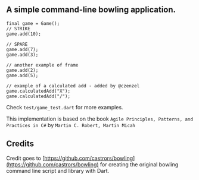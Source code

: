 ## A simple command-line bowling application.

```
final game = Game();
// STRIKE
game.add(10);

// SPARE
game.add(7);
game.add(3);

// another example of frame
game.add(2);
game.add(5);

// example of a calculated add - added by @czenzel
game.calculatedAdd("X");
game.calculatedAdd("/");
```

Check `test/game_test.dart` for more examples.

This implementation is based on the book `Agile Principles, Patterns, and Practices in C#` by `Martin C. Robert, Martin Micah` 

## Credits

Credit goes to [https://github.com/castrors/bowling](https://github.com/castrors/bowling) for creating the original bowling command line script and library with Dart.